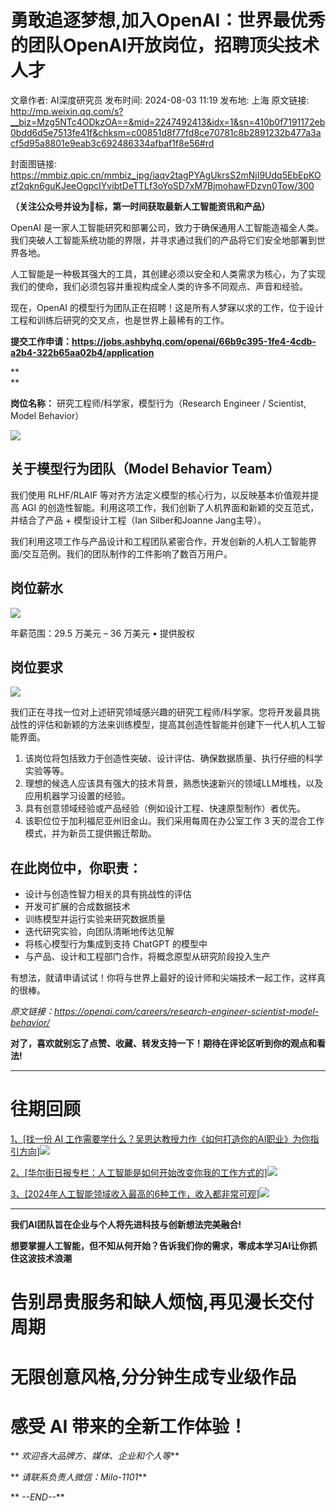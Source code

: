 # 勇敢追逐梦想,加入OpenAI：世界最优秀的团队OpenAI开放岗位，招聘顶尖技术人才

文章作者: AI深度研究员
发布时间: 2024-08-03 11:19
发布地: 上海
原文链接: http://mp.weixin.qq.com/s?__biz=Mzg5NTc4ODkzOA==&mid=2247492413&idx=1&sn=410b0f7191172eb0bdd6d5e7513fe41f&chksm=c00851d8f77fd8ce70781c8b2891232b477a3acf5d95a8801e9eab3c692486334afbaf1f8e56#rd

封面图链接: https://mmbiz.qpic.cn/mmbiz_jpg/iaqv2tagPYAgUkrsS2mNjI9Udq5EbEpKOzf2qkn6guKJeeOgpcIYvibtDeTTLf3oYoSD7xM7BjmohawFDzvn0Tow/300

**（关注公众号并设为🌟标，第一时间获取最新人工智能资讯和产品）**

OpenAI
是一家人工智能研究和部署公司，致力于确保通用人工智能造福全人类。我们突破人工智能系统功能的界限，并寻求通过我们的产品将它们安全地部署到世界各地。

人工智能是一种极其强大的工具，其创建必须以安全和人类需求为核心，为了实现我们的使命，我们必须包容并重视构成全人类的许多不同观点、声音和经验。

  

现在，OpenAI 的模型行为团队正在招聘！这是所有人梦寐以求的工作，位于设计工程和训练后研究的交叉点，也是世界上最稀有的工作。

**提交工作申请：https://jobs.ashbyhq.com/openai/66b9c395-1fe4-4cdb-a2b4-322b65aa02b4/application**

**  
**

**岗位名称：** 研究工程师/科学家，模型行为（Research Engineer / Scientist, Model Behavior）

![](https://mmbiz.qpic.cn/mmbiz_png/iaqv2tagPYAgUkrsS2mNjI9Udq5EbEpKOTTWtoRqRuHicSQiaKx0phhorb4GWu6xlIibFjogvElem7av4e7WoHoKIg/640?wx_fmt=png&from=appmsg)

## 关于模型行为团队（Model Behavior Team）

我们使用 RLHF/RLAIF 等对齐方法定义模型的核心行为，以反映基本价值观并提高 AGI
的创造性智能。利用这项工作，我们创新了人机界面和新颖的交互范式，并结合了产品 + 模型设计工程（Ian Silber和Joanne Jang主导）。

我们利用这项工作与产品设计和工程团队紧密合作，开发创新的人机人工智能界面/交互范例。我们的团队制作的工件影响了数百万用户。

## 岗位薪水

![](https://mmbiz.qpic.cn/mmbiz_png/iaqv2tagPYAgUkrsS2mNjI9Udq5EbEpKOJRm5GibCbYDLKYF6jTAWR9JUdjTObbrCEzIg8Zr7wwIiaCJ8OFZDwBFg/640?wx_fmt=png&from=appmsg)

年薪范围：29.5 万美元 – 36 万美元 • 提供股权

## 岗位要求

![](https://mmbiz.qpic.cn/mmbiz_png/iaqv2tagPYAgUkrsS2mNjI9Udq5EbEpKOcK4aXbUYDE0nd7LQicL5RTK7ibb0Nx1tJN436GWHEZMKaU6Q42uUquSw/640?wx_fmt=png&from=appmsg)

我们正在寻找一位对上述研究领域感兴趣的研究工程师/科学家。您将开发最具挑战性的评估和新颖的方法来训练模型，提高其创造性智能并创建下一代人机人工智能界面。

  1. 该岗位将包括致力于创造性突破、设计评估、确保数据质量、执行仔细的科学实验等等。
  2. 理想的候选人应该具有强大的技术背景，熟悉快速新兴的领域LLM堆栈，以及应用机器学习设置的经验。
  3. 具有创意领域经验或产品经验（例如设计工程、快速原型制作）者优先。
  4. 该职位位于加利福尼亚州旧金山。我们采用每周在办公室工作 3 天的混合工作模式，并为新员工提供搬迁帮助。

## 在此岗位中，你职责：

  * 设计与创造性智力相关的具有挑战性的评估
  * 开发可扩展的合成数据技术
  * 训练模型并运行实验来研究数据质量
  * 迭代研究实验，向团队清晰地传达见解
  * 将核心模型行为集成到支持 ChatGPT 的模型中
  * 与产品、设计和工程部门合作，将概念原型从研究阶段投入生产

  

有想法，就请申请试试！你将与世界上最好的设计师和尖端技术一起工作，这样真的很棒。

 _原文链接：https://openai.com/careers/research-engineer-scientist-model-behavior/_  

**对了，喜欢就别忘了点赞、收藏、转发支持一下！期待在评论区听到你的观点和看法!**

* * *

#  往期回顾

[1、[找一份 AI
工作需要学什么？吴恩达教授力作《如何打造你的AI职业》为你指引方向]![](https://mmbiz.qpic.cn/mmbiz_png/iaqv2tagPYAgUkrsS2mNjI9Udq5EbEpKOwKlruIG7rPbtUicLXo9jKONTblibtRXFl9Vp7otXpozmohvAr7r1R4mg/640?wx_fmt=png&from=appmsg)](https://mp.weixin.qq.com/s?__biz=Mzg5NTc4ODkzOA==&mid=2247491843&idx=1&sn=7d2837de1c563e2fca8c18915f634586&chksm=c00853e6f77fdaf06b2aaf899e587d36d077eb885c5c4b11c99d0acc5f14bda10597b1602453&scene=21#wechat_redirect)

[2、[华尔街日报专栏：人工智能是如何开始改变你我的工作方式的]![](https://mmbiz.qpic.cn/mmbiz_png/iaqv2tagPYAgUkrsS2mNjI9Udq5EbEpKOUg5fcWwpWicaBe0YibWfib5zVKcHZxo9sJzcpFe0Tp2Ttk6BcrNoXAib9A/640?wx_fmt=png&from=appmsg)](https://mp.weixin.qq.com/s?__biz=Mzg5NTc4ODkzOA==&mid=2247490640&idx=1&sn=635576c4ab3b057186f4ac58d1aea500&chksm=c00baeb5f77c27a38046cad6ce626cb4d1050ad6aa2f55305ac89869a8b30792a25c26a9e263&scene=21#wechat_redirect)

[3、[2024年人工智能领域收入最高的6种工作，收入都非常可观]![](https://mmbiz.qpic.cn/mmbiz_png/iaqv2tagPYAgUkrsS2mNjI9Udq5EbEpKONasicwVkwzjibhriaDQm3jdqVlyLfbJp4DJxUWibPibUZMjTXKfpicbpwaNw/640?wx_fmt=png&from=appmsg)](https://mp.weixin.qq.com/s?__biz=Mzg5NTc4ODkzOA==&mid=2247491843&idx=2&sn=beecf82031096ef9eaea2ec2c8f3d255&chksm=c00853e6f77fdaf0123ed93076057f789b67335ebb0988039474c0d690987fe532be0fd11b1c&scene=21#wechat_redirect)

* * *

**我们AI团队旨在企业与个人将先进科技与创新想法完美融合!**

**想要掌握人工智能，但不知从何开始？告诉我们你的需求，零成本学习AI让你抓住这波技术浪潮**

#  告别昂贵服务和缺人烦恼,再见漫长交付周期

# 无限创意风格,分分钟生成专业级作品

# 感受 AI 带来的全新工作体验！

** _欢迎各大品牌方、媒体、企业和个人等_**

** _请联系负责人微信：Milo-1101_**

** _\--END--_**

